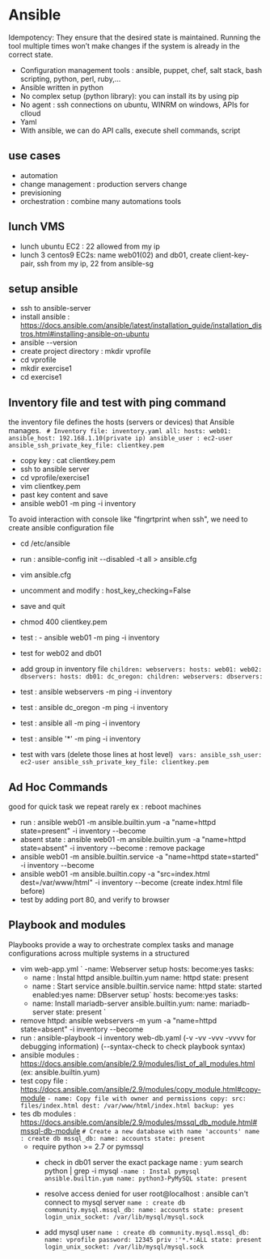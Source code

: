 # Ansible
Idempotency: They ensure that the desired state is maintained. 
Running the tool multiple times won’t make changes if the system is already in the correct state.
- Configuration management tools : ansible, puppet, chef, salt stack, bash scripting, python, perl, ruby,...
- Ansible written in python
- No complex setup (python library): you can install its by using pip
- No agent : ssh connections on ubuntu, WINRM on windows, APIs for clloud
- Yaml
- With ansible, we can do API calls, execute shell commands, script
## use cases
- automation
- change management : production servers change
- previsioning
- orchestration : combine many automations tools

## lunch VMS
- lunch ubuntu EC2 : 22 allowed from my ip
- lunch 3 centos9 EC2s: name web01(02) and db01, create client-key-pair, ssh from my ip, 22 from ansible-sg

## setup ansible 
- ssh to ansible-server
- install ansible : https://docs.ansible.com/ansible/latest/installation_guide/installation_distros.html#installing-ansible-on-ubuntu
- ansible --version
- create project directory : mkdir vprofile
- cd vprofile
- mkdir exercise1
- cd exercise1
## Inventory file and test with ping command
the inventory file defines the hosts (servers or devices) that Ansible manages.
` # Inventory file: inventory.yaml
all:
    hosts:
        web01:
            ansible_host: 192.168.1.10(private ip)
            ansible_user : ec2-user
            ansible_ssh_private_key_file: clientkey.pem`

- copy key : cat clientkey.pem
- ssh to ansible server
- cd vprofile/exercise1
- vim clientkey.pem
- past key content and save
- ansible web01 -m ping -i inventory

To avoid interaction with console like "fingrtprint when ssh", we need to create ansible configuration file
- cd /etc/ansible
- run : ansible-config init --disabled -t all > ansible.cfg
- vim ansible.cfg
- uncomment and modify : host_key_checking=False
- save and quit
- chmod 400 clientkey.pem
- test : - ansible web01 -m ping -i inventory

- test for web02 and db01

- add group in inventory file 
`children:
webservers:
  hosts:
      web01:
      web02:
dbservers:
  hosts:
      db01:
dc_oregon:
  children:
      webservers:
      dbservers:`
- test : ansible webservers -m ping -i inventory
- test : ansible dc_oregon -m ping -i inventory
- test : ansible all -m ping -i inventory
- test : ansible '*' -m ping -i inventory

- test with vars (delete those lines at host level)
` vars:
    ansible_ssh_user: ec2-user
    ansible_ssh_private_key_file: clientkey.pem`

## Ad Hoc Commands
good for quick task we repeat rarely ex : reboot machines
- run : ansible web01 -m ansible.builtin.yum -a "name=httpd state=present" -i inventory --become
- absent state : ansible web01 -m ansible.builtin.yum -a "name=httpd state=absent" -i inventory --become : remove package
- ansible web01 -m ansible.builtin.service -a "name=httpd state=started" -i inventory --become 
- ansible web01 -m ansible.builtin.copy -a "src=index.html dest=/var/www/html" -i inventory --become (create index.html file before)
- test by adding port 80, and verify to browser

## Playbook and modules
Playbooks provide a way to orchestrate complex tasks and manage configurations across multiple systems in a structured
- vim web-app.yml
`
-name: Webserver setup
hosts:
become:yes
tasks:
  - name : Instal httpd
    ansible.builtin.yum
        name: httpd
        state: present
  - name : Start service
    ansible.builtin.service
        name: httpd
        state: started
        enabled:yes
name: DBserver setup`
hosts:
become:yes
tasks:
  - name: Install mariadb-server
    ansible.builtin.yum:
        name: mariadb-server
        state: present
`
- remove httpd: ansible webservers -m yum -a "name=httpd state=absent" -i inventory --become
- run : ansible-playbook -i inventory web-db.yaml (-v -vv -vvv -vvvv  for debugging information) (--syntax-check to check playbook syntax)
- ansible modules : https://docs.ansible.com/ansible/2.9/modules/list_of_all_modules.html (ex: ansible.builtin.yum)
- test copy file : https://docs.ansible.com/ansible/2.9/modules/copy_module.html#copy-module
`- name: Copy file with owner and permissions
  copy:
  src: files/index.html
  dest: /var/www/html/index.html
  backup: yes`
- tes db modules : https://docs.ansible.com/ansible/2.9/modules/mssql_db_module.html#mssql-db-module
`# Create a new database with name 'accounts'
name : create db
mssql_db:
name: accounts
state: present`
  - require python >= 2.7 or pymssql
    - check in db01 server the exact package name : yum search python | grep -i mysql 
      `-name : Instal pymysql
          ansible.builtin.yum
          name: python3-PyMySQL
          state: present`
    - resolve access denied for user root@localhost : ansible can't connect to mysql server
    `name : create db
      community.mysql.mssql_db:
      name: accounts
      state: present
      login_unix_socket: /var/lib/mysql/mysql.sock`
    
    - add mysql user
    `name : create db
      community.mysql.mssql_db:
      name: vprofile
      password: 12345
      priv :'*.*:ALL
      state: present
      login_unix_socket: /var/lib/mysql/mysql.sock`